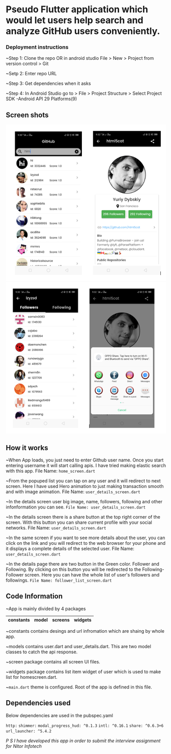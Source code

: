 # Pseudo Flutter application which would let users help search and analyze GitHub users conveniently.

### Deployment instructions
~Step 1: Clone the repo OR in android studio File > New > Project from version control > Git

~Setp 2: Enter repo URL

~Step 3: Get dependencies when it asks

~Step 4: In Android Studio go to > File > Project Structure > Select Project SDK -Android API 29 Platforms(9)

## Screen shots

![LCO Mascot](https://github.com/him123/nitorAssignment/blob/master/nitor_assignment/ss/12.PNG)
![LCO Mascot](https://github.com/him123/nitorAssignment/blob/master/nitor_assignment/ss/23_.PNG)


## How it works

~When App loads, you just need to enter Github user name. Once you start entering username it will start calling apis. I have tried making elastic search with this app. File Name: `home_screen.dart`

~From the popuped list you can tap on any user and it will redirect to next screen. Here I have used Hero animation to just making transaction smooth and with image animation. File Name: `user_details_screen.dart`

~In the details screen user big image, name, followers, following and other infonformation you can see. `File Name: user_details_screen.dart`

~In the details screen there is a share button at the top right corner of the screen. With this button you can share current profile with your social networks. File Name: `user_details_screen.dart`

~In the same screen if you want to see more details about the user, you can click on the link and you will redirect to the web browser for your phone and it displays a complete details of the selected user. File Name: `user_details_screen.dart`

~In the details page there are two button in the Green color. Follower and Following. By clicking on this button you will be redirected to the Following-Follower screen. Here you can have the whole list of user's followers and followings. `File Name: follower_list_screen.dart`

## Code Information

~App is mainly divided by 4 packages 

constants|model|screens|widgets
|---|---|---|---|

~constants contains desings and url infromation which are shaing by whole app.

~models contains user.dart and user_details.dart. This are two model classes to catch the api response.

~screen package contains all screen UI files.

~widgets package contains list item widget of user which is used to make list for homescreen.dart.

~`main.dart` theme is configured. Root of the app is defined in this file.

## Dependencies used

Below dependencies are used in the pubspec.yaml

`http:`
`shimmer:`
`modal_progress_hud: ^0.1.3`
`intl: ^0.16.1`
`share: ^0.6.3+6`
`url_launcher: ^5.4.2`

_P S I have developed this app in order to submit the interview assignment for Nitor Infotech_


